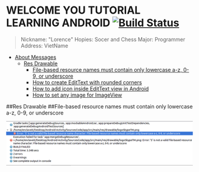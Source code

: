 # WELCOME YOU TUTORIAL LEARNING ANDROID [![Build Status](https://travis-ci.org/nomensa/jquery.hide-show.svg)](https://travis-ci.org/nomensa/jquery.hide-show.svg?branch=master)

> Nickname: "Lorence"
> Hopies: Socer and Chess
> Major: Programmer
> Address: VietName

- [About Messages](#about-messages)
  - [Res Drawable](#res-drawable)
    - [File-based resource names must contain only lowercase a-z, 0-9, or underscore](#file-based-resource-names-must-contain-only-lowercase-a-z,-0-9,-or-underscore)
    - [How to create EditText with rounded corners](#how-to-create-edittext-with-rounded-corners)
    - [How to add icon inside EditText view in Android](#how-to-add-icon-inside-edittext-view-in-android)
    - [How to set any image for ImageView](#how-to-set-any-image-for-imageview)

##Res Drawable
##File-based resource names must contain only lowercase a-z, 0-9, or underscore
<p align="center">
	<img src="https://github.com/danisluis6/Android-Error/blob/master/1.png">
</p>



